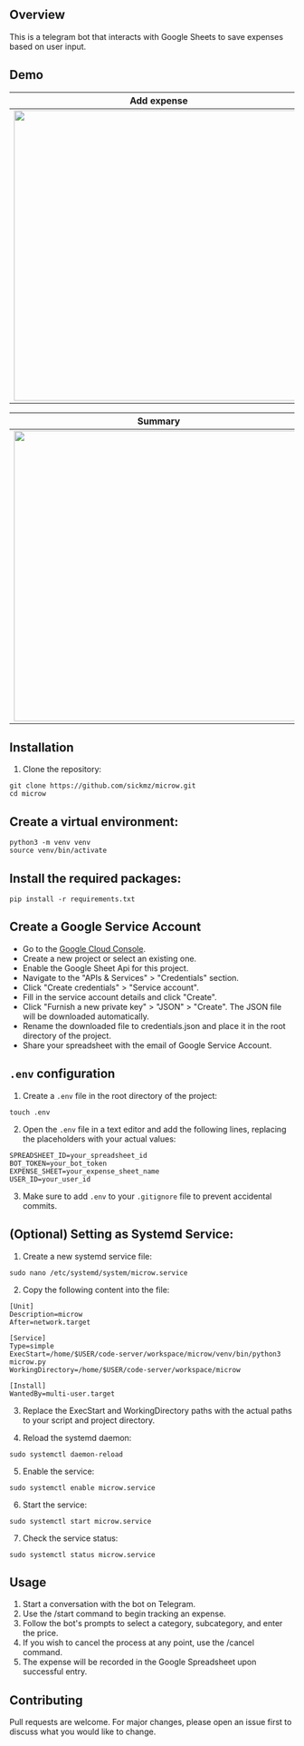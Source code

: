 ## Overview
This is a telegram bot that interacts with Google Sheets to save expenses based on user input.

## Demo

| Add expense | Delete expense 
|:----------------:|:----------------:|
| <img src="demo/add.gif"  height="512"> | <img src="demo/delete.gif"  height="512"> | 

| Summary |
|:----------------:|
| <img src="demo/summary.gif"  height="512"> |

## Installation

1. Clone the repository:

```
git clone https://github.com/sickmz/microw.git
cd microw
```

## Create a virtual environment:

```
python3 -m venv venv
source venv/bin/activate
```

## Install the required packages:

```
pip install -r requirements.txt
```

## Create a Google Service Account
- Go to the [Google Cloud Console](https://console.cloud.google.com/).
- Create a new project or select an existing one.
- Enable the Google Sheet Api for this project.
- Navigate to the "APIs & Services" > "Credentials" section.
- Click "Create credentials" > "Service account".
- Fill in the service account details and click "Create".
- Click "Furnish a new private key" > "JSON" > "Create". The JSON file will be downloaded automatically.
- Rename the downloaded file to credentials.json and place it in the root directory of the project.
- Share your spreadsheet with the email of Google Service Account.

## `.env` configuration

1. Create a `.env` file in the root directory of the project:

```
touch .env
```

2. Open the `.env` file in a text editor and add the following lines, replacing the placeholders with your actual values:

```
SPREADSHEET_ID=your_spreadsheet_id
BOT_TOKEN=your_bot_token
EXPENSE_SHEET=your_expense_sheet_name
USER_ID=your_user_id
```

3. Make sure to add `.env` to your `.gitignore` file to prevent accidental commits.

## (Optional) Setting as Systemd Service:

1. Create a new systemd service file:

```
sudo nano /etc/systemd/system/microw.service
```

2. Copy the following content into the file:

```
[Unit]
Description=microw
After=network.target

[Service]
Type=simple
ExecStart=/home/$USER/code-server/workspace/microw/venv/bin/python3 microw.py
WorkingDirectory=/home/$USER/code-server/workspace/microw

[Install]
WantedBy=multi-user.target
```

3. Replace the ExecStart and WorkingDirectory paths with the actual paths to your script and project directory.

4. Reload the systemd daemon:

```
sudo systemctl daemon-reload
```

5. Enable the service:

```
sudo systemctl enable microw.service
```

6. Start the service:

```
sudo systemctl start microw.service
```

7. Check the service status:

```
sudo systemctl status microw.service
```

## Usage

1. Start a conversation with the bot on Telegram.
2. Use the /start command to begin tracking an expense.
3. Follow the bot's prompts to select a category, subcategory, and enter the price.
4. If you wish to cancel the process at any point, use the /cancel command.
5. The expense will be recorded in the Google Spreadsheet upon successful entry.

## Contributing

Pull requests are welcome. For major changes, please open an issue first to discuss what you would like to change.
